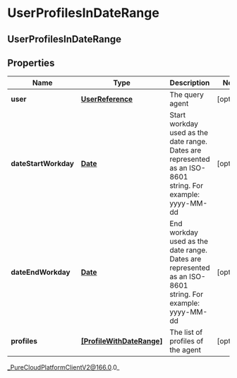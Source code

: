 # UserProfilesInDateRange

## UserProfilesInDateRange

## Properties

|Name | Type | Description | Notes|
|------------ | ------------- | ------------- | -------------|
| **user** | [**UserReference**](UserReference) | The query agent | [optional] |
| **dateStartWorkday** | [**Date**](Date) | Start workday used as the date range. Dates are represented as an ISO-8601 string. For example: yyyy-MM-dd | [optional] |
| **dateEndWorkday** | [**Date**](Date) | End workday used as the date range. Dates are represented as an ISO-8601 string. For example: yyyy-MM-dd | [optional] |
| **profiles** | [**[ProfileWithDateRange]**]([ProfileWithDateRange]) | The list of profiles of the agent | [optional] |



_PureCloudPlatformClientV2@166.0.0_
